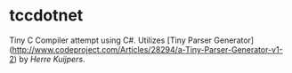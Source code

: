 tccdotnet
============

Tiny C Compiler attempt using C#. Utilizes [Tiny Parser Generator] (http://www.codeproject.com/Articles/28294/a-Tiny-Parser-Generator-v1-2) by *Herre Kuijpers*.